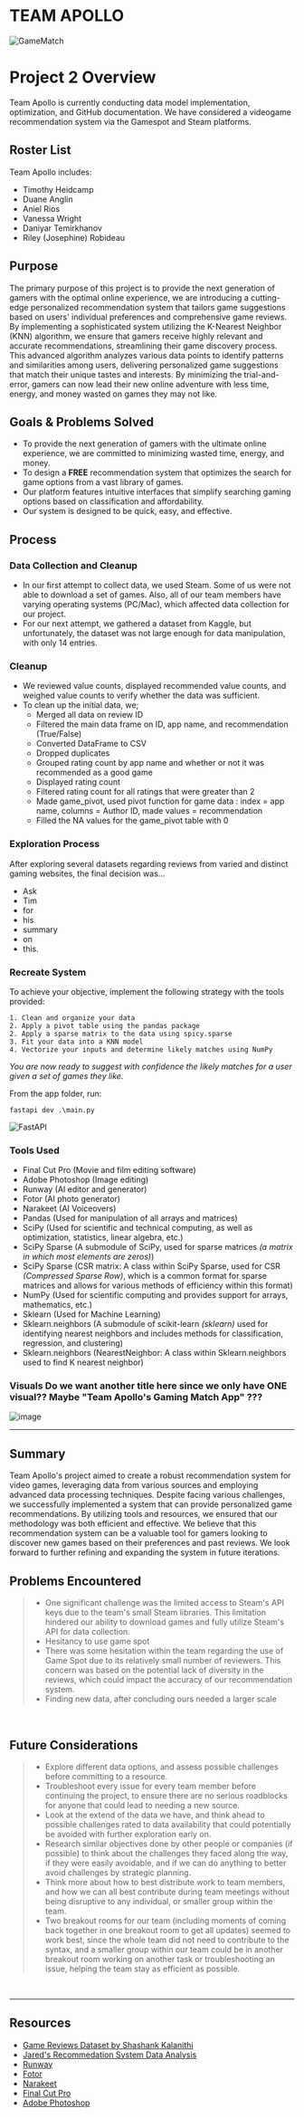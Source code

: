 # TEAM APOLLO
![GameMatch](https://github.com/professav/Project-2/assets/162828309/63e89a09-c66d-4b93-8704-de9a4aa2243c)

# Project 2 Overview
Team Apollo is currently conducting data model implementation, optimization, and GitHub documentation. We have considered a videogame recommendation system via the Gamespot and Steam platforms.


## Roster List
Team Apollo includes:
- Timothy Heidcamp
- Duane Anglin 
- Aniel Rios 
- Vanessa Wright 
- Daniyar Temirkhanov 
- Riley (Josephine) Robideau


## Purpose
The primary purpose of this project is to provide the next generation of gamers with the optimal online experience, we are introducing a cutting-edge personalized recommendation system that tailors game suggestions based on users' individual preferences and comprehensive game reviews. By implementing a sophisticated system utilizing the K-Nearest Neighbor (KNN) algorithm, we ensure that gamers receive highly relevant and accurate recommendations, streamlining their game discovery process. This advanced algorithm analyzes various data points to identify patterns and similarities among users, delivering personalized game suggestions that match their unique tastes and interests. By minimizing the trial-and-error, gamers can now lead their new online adventure with less time, energy, and money wasted on games they may not like.


## Goals & Problems Solved

- To provide the next generation of gamers with the ultimate online experience, we are committed to minimizing wasted time, energy, and money. 
- To design a **FREE** recommendation system that optimizes the search for game options from a vast library of games.
- Our platform features intuitive interfaces that simplify searching gaming options based on classification and affordability. 
- Our system is designed to be quick, easy, and effective.


## Process
### Data Collection and Cleanup
- In our first attempt to collect data, we used Steam. Some of us were not able to download a set of games. Also, all of our team members have varying operating systems (PC/Mac), which affected data collection for our project.
- For our next attempt, we gathered a dataset from Kaggle, but unfortunately, the dataset was not large enough for data manipulation, with only 14 entries.

### Cleanup
- We reviewed value counts, displayed recommended value counts, and weighed value counts to verify whether the data was sufficient.
- To clean up the initial data, we;
    - Merged all data on review ID
    - Filtered the main data frame on ID, app name, and recommendation (True/False)
    - Converted DataFrame to CSV
    - Dropped duplicates
    - Grouped rating count by app name and whether or not it was recommended as a good game
    - Displayed rating count
    - Filtered rating count for all ratings that were greater than 2
    - Made game_pivot, used pivot function for game data : index = app name, columns = Author ID, made values = recommendation
    - Filled the NA values for the game_pivot table with 0

### Exploration Process
 After exploring several datasets regarding reviews from varied and distinct gaming websites, the final decision was...
- Ask
- Tim
- for
- his
- summary
- on
- this.

### Recreate System
To achieve your objective, implement the following strategy with the tools provided:

	1. Clean and organize your data
 	2. Apply a pivot table using the pandas package
	2. Apply a sparse matrix to the data using spicy.sparse
	3. Fit your data into a KNN model
	4. Vectorize your inputs and determine likely matches using NumPy

*You are now ready to suggest with confidence the likely matches for a user given a set of games they like.*

From the app folder, run:

	fastapi dev .\main.py

![FastAPI](https://github.com/professav/Project-2/assets/163040617/4eeda4ee-fdde-479d-99b8-2463f8820ab9)

### Tools Used
- Final Cut Pro (Movie and film editing software)
- Adobe Photoshop (Image editing)
- Runway (AI editor and generator)
- Fotor (AI photo generator)
- Narakeet (AI Voiceovers)
- Pandas (Used for manipulation of all arrays and matrices)
- SciPy (Used for scientific and technical computing, as well as optimization, statistics, linear algebra, etc.)
- SciPy Sparse (A submodule of SciPy, used for sparse matrices *(a matrix in which most elements are zeros)*)
- SciPy Sparse (CSR matrix: A class within SciPy Sparse, used for CSR *(Compressed Sparse Row)*, which is a common format for sparse matrices and allows for various methods of efficiency within this format)
- NumPy (Used for scientific computing and provides support for arrays, mathematics, etc.)
- Sklearn (Used for Machine Learning)
- Sklearn.neighbors (A submodule of scikit-learn *(sklearn)* used for identifying nearest neighbors and includes methods for classification, regression, and clustering)
- Sklearn.neighbors (NearestNeighbor: A class within Sklearn.neighbors used to find K nearest neighbor)

### Visuals Do we want another title here since we only have ONE visual?? Maybe "Team Apollo's Gaming Match App"  ???

![image](https://github.com/professav/Project-2/assets/163040617/ecd9b408-aadb-4912-9f84-1072754b7437)


<hr>
	
## Summary
Team Apollo's project aimed to create a robust recommendation system for video games, leveraging data from various sources and employing advanced data processing techniques. Despite facing various challenges, we successfully implemented a system that can provide personalized game recommendations. By utilizing tools and resources, we ensured that our methodology was both efficient and effective.
We believe that this recommendation system can be a valuable tool for gamers looking to discover new games based on their preferences and past reviews. We look forward to further refining and expanding the system in future iterations.
<br>

## Problems Encountered
> - One significant challenge was the limited access to Steam's API keys due to the team's small Steam libraries. This limitation hindered our ability to download games and fully utilize Steam's API for data collection.
> - Hesitancy to use game spot
> - There was some hesitation within the team regarding the use of Game Spot due to its relatively small number of reviewers. This concern was based on the potential lack of diversity in the reviews, which could impact the accuracy of our recommendation system.
> - Finding new data, after concluding ours needed a larger scale
<br>

## Future Considerations
> - Explore different data options, and assess possible challenges before committing to a resource.
> - Troubleshoot every issue for every team member before continuing the project, to ensure there are no serious roadblocks for anyone that could lead to needing a new source.
> - Look at the extend of the data we have, and think ahead to possible challenges rated to data availability that could potentially be avoided with further exploration early on.
> - Research similar objectives done by other people or companies (if possible) to think about the challenges they faced along the way, if they were easily avoidable, and if we can do anything to better avoid challenges by strategic planning.
> - Think more about how to best distribute work to team members, and how we can all best contribute during team meetings without being disruptive to any individual, or smaller group within the team. 
> - Two breakout rooms for our team (including moments of coming back together in one breakout room to get all updates) seemed to work best, since the whole team did not need to contribute to the syntax, and a smaller group within our team could be in another breakout room working on another task or troubleshooting an issue, helping the team stay as efficient as possible.
<br>

<hr>


## Resources
- [Game Reviews Dataset by Shashank Kalanithi](https://www.kaggle.com/datasets/sridharstreaks/game-reviews-dataset/data)
- [Jared's Recommedation System Data Analysis](https://github.com/Jmp13033/reccomendation_system/tree/master/app/helpers)
- [Runway](https://app.runwayml.com)
- [Fotor](https://www.fotor.com)
- [Narakeet](https://www.narakeet.com)
- [Final Cut Pro](https://www.apple.com/final-cut-pro/) 
- [Adobe Photoshop](https://www.adobe.com/products/photoshop/landpa.html?gclid=CjwKCAjwnK60BhA9EiwAmpHZw6BSusCcXE6LUb_ohdht07UVhbxYpBynGabLDEu4H94mWq3J0_93LRoCbv8QAvD_BwE&sdid=NC5FRF5H&mv=search&mv2=paidsearch&ef_id=CjwKCAjwnK60BhA9EiwAmpHZw6BSusCcXE6LUb_ohdht07UVhbxYpBynGabLDEu4H94mWq3J0_93LRoCbv8QAvD_BwE:G:s&s_kwcid=AL!3085!3!697384330723!e!!g!!adobe%20photoshop!1712238394!67643541820&mv=search&gad_source=1)
